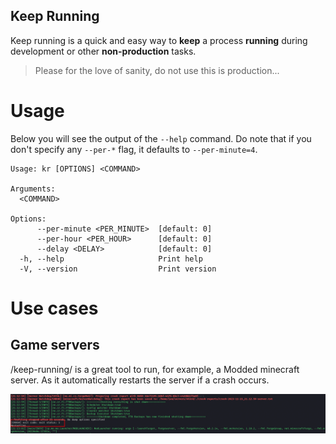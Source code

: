 Keep Running
---

Keep running is a quick and easy way to **keep** a process **running** during development or other **non-production** tasks. 

> Please for the love of sanity, do not use this is production...

# Usage

Below you will see the output of the `--help` command. 
Do note that if you don't specify any `--per-*` flag, it defaults to `--per-minute=4`.

```
Usage: kr [OPTIONS] <COMMAND>

Arguments:
  <COMMAND>  

Options:
      --per-minute <PER_MINUTE>  [default: 0]
      --per-hour <PER_HOUR>      [default: 0]
      --delay <DELAY>            [default: 0]
  -h, --help                     Print help
  -V, --version                  Print version
```

# Use cases

## Game servers

/keep-running/ is a great tool to run, for example, a Modded minecraft server. 
As it automatically restarts the server if a crash occurs.

![img.png](assets/vault-hunters-3rd.png)

